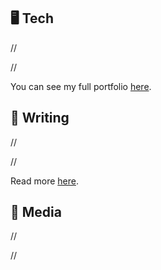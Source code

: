---
---

## 🖥️ Tech

//

//

You can see my full portfolio [here](/projects).

## 📝 Writing

//

//

Read more [here](/projects).

## 📰 Media

//

//
